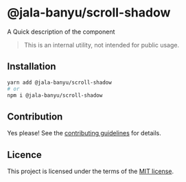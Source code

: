 # @jala-banyu/scroll-shadow

A Quick description of the component

> This is an internal utility, not intended for public usage.

## Installation

```sh
yarn add @jala-banyu/scroll-shadow
# or
npm i @jala-banyu/scroll-shadow
```

## Contribution

Yes please! See the
[contributing guidelines](https://github.com/Atnic/banyu/blob/master/CONTRIBUTING.md)
for details.

## Licence

This project is licensed under the terms of the
[MIT license](https://github.com/Atnic/banyu/blob/master/LICENSE).
